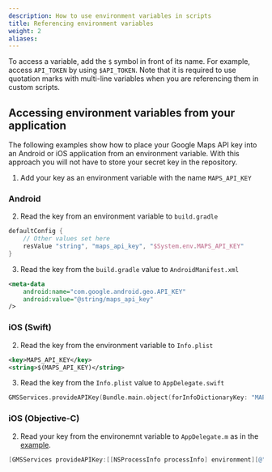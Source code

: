 ```yaml
---
description: How to use environment variables in scripts
title: Referencing environment variables
weight: 2
aliases:
---
```


To access a variable, add the `$` symbol in front of its name. For example, access `API_TOKEN` by using `$API_TOKEN`. Note that it is required to use quotation marks with multi-line variables when you are referencing them in custom scripts.

## Accessing environment variables from your application

The following examples show how to place your Google Maps API key into an Android or iOS application from an environment variable. With this approach you will not have to store your secret key in the repository.

1. Add your key as an environment variable with the name `MAPS_API_KEY`

### Android

2. Read the key from an environment variable to `build.gradle`

```gradle
defaultConfig {
    // Other values set here
    resValue "string", "maps_api_key", "$System.env.MAPS_API_KEY"
}
```

3. Read the key from the `build.gradle` value to `AndroidManifest.xml`

```xml
<meta-data
    android:name="com.google.android.geo.API_KEY"
    android:value="@string/maps_api_key"
/>
```

### iOS (Swift)

2. Read the key from the environment variable to `Info.plist`

```xml
<key>MAPS_API_KEY</key>
<string>$(MAPS_API_KEY)</string>
```

3. Read the key from the `Info.plist` value to `AppDelegate.swift`

```swift
GMSServices.provideAPIKey(Bundle.main.object(forInfoDictionaryKey: "MAPS_API_KEY") as? String ?? "")
```

### iOS (Objective-C)

2.  Read your key from the environemnt variable to `AppDelegate.m` as in the [example](https://github.com/flutter/plugins/blob/master/packages/google_maps_flutter/google_maps_flutter/example/ios/Runner/AppDelegate.m).

```objective-c
[GMSServices provideAPIKey:[[NSProcessInfo processInfo] environment][@"MAPS_API_KEY"]];
```
